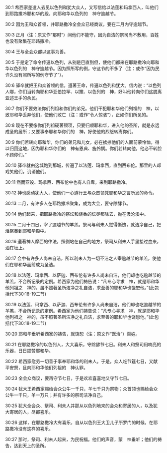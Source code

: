 <a id="1"></a>30:1  希西家差遣人去见以色列和犹大众人，又写信给以法莲和玛拿西人，叫他们到耶路撒冷耶和华的殿，向耶和华以色列的　神守逾越节。  

<a id="2"></a>30:2  因为王和众首领，并耶路撒冷全会众已经商议，要在二月内守逾越节。  

<a id="3"></a>30:3  正月（注：原文作“那时”）间他们不能守，因为自洁的祭司尚不敷用，百姓也没有聚集在耶路撒冷。  

<a id="4"></a>30:4  王与全会众都以这事为善。  

<a id="5"></a>30:5  于是定了命令传遍以色列，从别是巴直到但，使他们都来在耶路撒冷向耶和华以色列的　神守逾越节。因为照所写的例，守这节的不多了（注：或作“因为民许久没有照所写的例守节了”）。  

<a id="6"></a>30:6  驿卒就把王和众首领的信，遵著王命，传遍以色列和犹大。信内说：“以色列人哪，你们当转向耶和华亚伯拉罕、以撒、以色列的　神，好叫他转向你们这脱离亚述王手的余民。  

<a id="7"></a>30:7  你们不要效法你们列祖和你们的弟兄。他们干犯耶和华他们列祖的　神，以致耶和华丢弃他们，使他们败亡（注：或作“令人惊骇”），正如你们所见的。  

<a id="8"></a>30:8  现在不要像你们列祖硬著颈项，只要归顺耶和华，进入他的圣所，就是永远成圣的居所；又要事奉耶和华你们的　神，好使他的烈怒转离你们。  

<a id="9"></a>30:9  你们若转向耶和华，你们的弟兄和儿女，必在掳掠他们的人面前蒙怜恤，得以归回这地，因为耶和华你们的　神有恩典、施怜悯。你们若转向他，他必不转脸不顾你们。”  

<a id="10"></a>30:10  驿卒就由这城跑到那城，传遍了以法莲、玛拿西，直到西布伦。那里的人却戏笑他们，讥诮他们。  

<a id="11"></a>30:11  然而亚设、玛拿西、西布伦中也有人自卑，来到耶路撒冷。  

<a id="12"></a>30:12  神也感动犹大人，使他们一心遵行王与众首领凭耶和华之言所发的命令。  

<a id="13"></a>30:13  二月，有许多人在耶路撒冷聚集，成为大会，要守除酵节。  

<a id="14"></a>30:14  他们起来，把耶路撒冷的祭坛和烧香的坛尽都除去，抛在汲沦溪中。  

<a id="15"></a>30:15  二月十四日，宰了逾越节的羊羔。祭司与利未人觉得惭愧，就洁净自己，把燔祭奉到耶和华殿中。  

<a id="16"></a>30:16  遵著神人摩西的律法，照例站在自己的地方，祭司从利未人手里接过血来，洒在坛上。  

<a id="17"></a>30:17  会中有许多人尚未自洁，所以利未人为一切不洁之人宰逾越节的羊羔，使他们在耶和华面前成为圣洁。  

<a id="18"></a>30:18  以法莲、玛拿西、以萨迦、西布伦有许多人尚未自洁，他们却也吃逾越节的羊羔，不合所记录的定例。希西家为他们祷告说：“凡专心寻求　神，就是耶和华他列祖之　神的，虽不照著圣所洁净之礼自洁，求至善的耶和华也饶恕他。”(此包括代下30:18-19二节)  

<a id="19"></a>30:19  以法莲、玛拿西、以萨迦、西布伦有许多人尚未自洁，他们却也吃逾越节的羊羔，不合所记录的定例。希西家为他们祷告说：“凡专心寻求　神，就是耶和华他列祖之　神的，虽不照著圣所洁净之礼自洁，求至善的耶和华也饶恕他。”(此包括代下30:18-19二节)  

<a id="20"></a>30:20  耶和华垂听希西家的祷告，就饶恕（注：原文作“医治”）百姓。  

<a id="21"></a>30:21  在耶路撒冷的以色列人，大大喜乐，守除酵节七日。利未人和祭司用响亮的乐器，日日颂赞耶和华。  

<a id="22"></a>30:22  希西家慰劳一切善于事奉耶和华的利未人。于是，众人吃节筵七日，又献平安祭，且向耶和华他们列祖的　神认罪。  

<a id="23"></a>30:23  全会众商议，要再守节七日，于是欢欢喜喜地又守节七日。  

<a id="24"></a>30:24  犹大王希西家赐给会众公牛一千只，羊七千只为祭物；众首领也赐给会众公牛一千只，羊一万只；并有许多的祭司洁净自己。  

<a id="25"></a>30:25  犹大全会众、祭司、利未人并那从以色列地来的会众和寄居的人，以及犹大寄居的人，尽都喜乐。  

<a id="26"></a>30:26  这样，在耶路撒冷大有喜乐，自从以色列王大卫儿子所罗门的时候，在耶路撒冷没有这样的喜乐。  

<a id="27"></a>30:27  那时，祭司、利未人起来，为民祝福。他们的声音，蒙　神垂听；他们的祷告，达到天上的圣所。  
